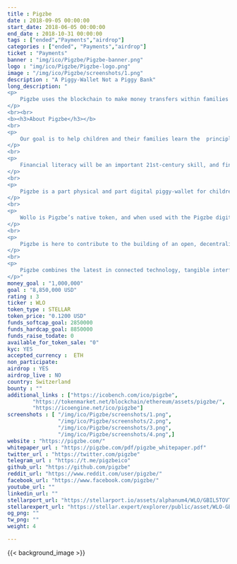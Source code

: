 ```yaml
---
title : Pigzbe
date : 2018-09-05 00:00:00
start_date: 2018-06-05 00:00:00
end_date : 2018-10-31 00:00:00
tags : ["ended","Payments","airdrop"]
categories : ["ended", "Payments","airdrop"]
ticket : "Payments"
banner : "img/ico/Pigzbe/Pigzbe-banner.png"
logo : "img/ico/Pigzbe/Pigzbe-logo.png"
image : "/img/ico/Pigzbe/screenshots/1.png"
description : "A Piggy-Wallet Not a Piggy Bank"
long_description: "
<p>
	Pigzbe uses the blockchain to make money transfers within families borderless, safe, and instant. By unlocking the potential of globalised families as micro-financing networks, Pigzbe teaches children about money in the 21st century.
</p>
<br><br>
<b><h3>About Pigzbe</h3></b>
<br>
<p>
	Our goal is to help children and their families learn the  principles of 21st century finance through cryptocurrency  savings and hands-on play.  
</p>
<br>
<p>
	Financial literacy will be an important 21st-century skill, and finding ways to introduce  earning, saving and managing money principles at a young age will help children  begin to develop these necessary skills. 
</p>
<br>
<p>
	Pigzbe is a part physical and part digital piggy-wallet for children aged 6 and up,  powered by Wollo, your child’s first cryptocurrency. Think of Pigzbe as a friendly,  tangible financial assistant that will teach children the principles of modern money in  an exciting and safe system that harnesses children's natural drive to learn through  self-correcting, practical experimentation. 
</p>
<br>
<p>
	Wollo is Pigzbe’s native token, and when used with the Pigzbe digital wallet and  physical device, provides an effective, age-appropriate learning experience for  children, while enabling families to come together as microfinancing networks. 
</p>
<br>
<p>
	Pigzbe is here to contribute to the building of an open, decentralised world where  financial education is accessible to anyone, anywhere. Our goal is to accelerate the  uptake of cryptocurrencies globally with a token, and a product, designed to  empower the young and young at heart. 
</p>
<br>
<p>
	Pigzbe combines the latest in connected technology, tangible interface design, and  blockchain technology to reach an underbanked generation of children and families  by ushering in a new piggy-banking paradigm powered by their children’s first  cryptocurrency and hardware wallet. We call it a piggy-wallet!
</p>"
money_goal : "1,000,000"
goal : "8,850,000 USD"
rating : 3
ticker : WLO
token_type : STELLAR
token_price: "0.1200 USD"
funds_softcap_goal: 2850000
funds_hardcap_goal: 8850000
funds_raise_todate: 0
available_for_token_sale: "0"
kyc: YES
accepted_currency :  ETH
non_participate: 
airdrop : YES
airdrop_live : NO
country: Switzerland
bounty : ""
additional_links : ["https://icobench.com/ico/pigzbe",
        "https://tokenmarket.net/blockchain/ethereum/assets/pigzbe/",
        "https://icoengine.net/ico/pigzbe"]
screenshots : [ "/img/ico/Pigzbe/screenshots/1.png",
                "/img/ico/Pigzbe/screenshots/2.png",
                "/img/ico/Pigzbe/screenshots/3.png",
                "/img/ico/Pigzbe/screenshots/4.png",]
website : "https://pigzbe.com/"
whitepaper_url : "https://pigzbe.com/pdf/pigzbe_whitepaper.pdf"
twitter_url : "https://twitter.com/pigzbe"
telegram_url : "https://t.me/pigzbeico"
github_url: "https://github.com/pigzbe"
reddit_url: "https://www.reddit.com/user/pigzbe/"
facebook_url: "https://www.facebook.com/pigzbe/"
youtube_url: ""
linkedin_url: ""
stellarport_url: "https://stellarport.io/assets/alphanum4/WLO/GBIL5TOVTZFNV3XS3E2LWTKU5SYOJ3UBCVBSKAMP4EE4MV2VSZQK7NRZ"
stellarexpert_url: "https://stellar.expert/explorer/public/asset/WLO-GBIL5TOVTZFNV3XS3E2LWTKU5SYOJ3UBCVBSKAMP4EE4MV2VSZQK7NRZ"
og_png: ""
tw_png: ""
weight: 4

---
```



{{< background_image >}}
